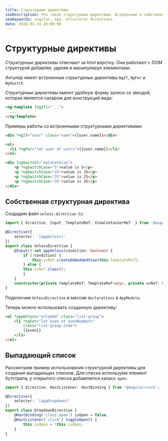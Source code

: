 ```yaml
---
title: Структурные директивы
seoDescription: Что такое структурные директивы. Встроенные и собственные структурные директивы.
seoKeywords: angular, spa, structural directives
date: 2018-01-14 20:00:00
---
```

# Структурные директивы

*Структурные директивы* отвечают за *html* верстку. Они работают с *DOM* структурой добавляя, удаляя и манипулируя элементами.

*Ангулар* имеет встроенные *структурные директивы* `NgIf`, `NgFor` и `NgSwitch`.

*Структурные директивы* имеют удобную форму записи со звездой, которая является сахаром для конструкций вида:

```html
<ng-template [ngIf]="...">
  ...
</ng-template>
```

Примеры работы со встроенными структурными директивами:

```html
<div *ngIf="user" class="name">{{user.name}}</div>

<ul>
  <li *ngFor="let user of users">{{user.name}}</li>
</ul>

<div [ngSwitch]="myCaseValue">
    <p *ngSwitchCase="5">value is 5</p>
    <p *ngSwitchCase="15">value is 15</p>
    <p *ngSwitchCase="25">value is 25</p>
    <p *ngSwitchCase="35">value is 35</p>
</div>
```

## Собственная структурная директива

Создадим файл `unless.directive.ts`:

```typescript
import { Directive, Input, TemplateRef, ViewContainerRef  } from '@angular/core';

@Directive({
    selector: '[appUnless]'
})
export class UnlessDirective {
    @Input() set appUnless(condition: boolean) {
        if (!condition) {
            this.vcRef.createEmbeddedView(this.templateRef);
        } else {
        this.vcRef.clear();
        }
    }
    constructor(private templateRef: TemplateRef<any>, private vcRef: ViewContainerRef) { }
}
```

Подключим `UnlessDirective` в массив `declarations` в `AppModule`.

Теперь можно использовать созданную директиву:

```html
<ul *appUnless="onlyOdd" class="list-group">
    <li *ngFor="let even of evenNumbers"
        class="list-group-item">
        {{even}}  
    </li>
</ul>
```

## Выпадающий список

Рассмотрим пример использования структурной директивы для создания выпадающих списков. Для списка используем элемент бутстрапа, у открытого списка добавляется каласс `open`:

```typescript
import { Directive, HostListener, HostBinding } from '@angular/core';

@Directive({
    selector: '[appDropdown]'
})
export class DropdownDirective {
    @HostBinding('class.open') isOpen = false;
    @HostListener('click') toggleOpen() {
        this.isOpen = !this.isOpen;
    }
}
```